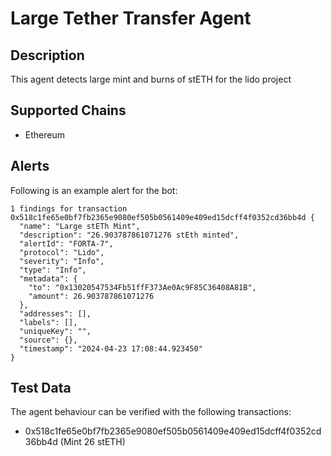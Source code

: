 # Large Tether Transfer Agent

## Description

This agent detects large mint and burns of stETH for the lido project

## Supported Chains

- Ethereum

## Alerts
Following is an example alert for the bot:
```
1 findings for transaction 0x518c1fe65e0bf7fb2365e9080ef505b0561409e409ed15dcff4f0352cd36bb4d {
  "name": "Large stETh Mint",
  "description": "26.903787861071276 stEth minted",
  "alertId": "FORTA-7",
  "protocol": "Lido",
  "severity": "Info",
  "type": "Info",
  "metadata": {
    "to": "0x13020547534Fb51ffF373Ae0Ac9F85C36408A81B",
    "amount": 26.903787861071276
  },
  "addresses": [],
  "labels": [],
  "uniqueKey": "",
  "source": {},
  "timestamp": "2024-04-23 17:08:44.923450"
}
```
## Test Data

The agent behaviour can be verified with the following transactions:

- 0x518c1fe65e0bf7fb2365e9080ef505b0561409e409ed15dcff4f0352cd36bb4d (Mint 26 stETH)
